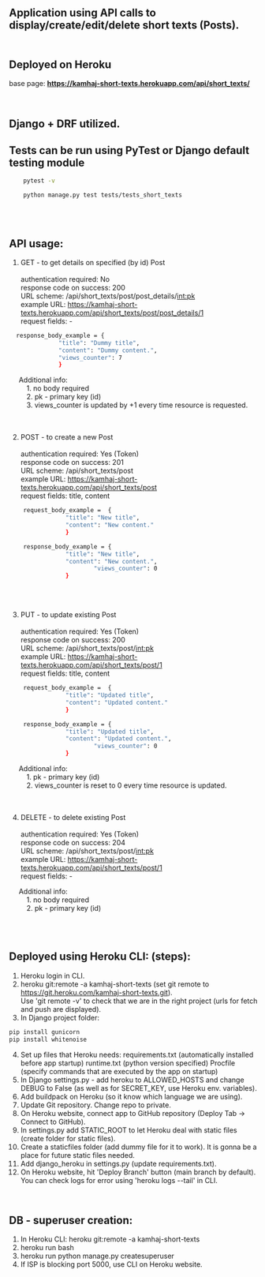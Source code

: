 ## Application using API calls to display/create/edit/delete short texts (Posts). </br></br>

## Deployed on Heroku
base page: 	**https://kamhaj-short-texts.herokuapp.com/api/short_texts/**

</br>

## Django + DRF utilized.
## Tests can be run using PyTest or Django default testing module
```bash
	pytest -v
```
```bash
	python manage.py test tests/tests_short_texts
```
</br></br>



## API usage:
1.  GET - to get details on specified (by id) Post </br></br>
 authentication required: No </br>
 response code on success: 200 </br>
 URL scheme: /api/short_texts/post/post_details/<int:pk> </br>
 example URL: https://kamhaj-short-texts.herokuapp.com/api/short_texts/post/post_details/1 </br>
 request fields: - </br>
	
  ```bash
	response_body_example = {
				"title": "Dummy title",
				"content": "Dummy content.",
				"views_counter": 7
				}
   ```
  
&nbsp;&nbsp;&nbsp;&nbsp; Additional info: </br>
                 &nbsp;&nbsp;&nbsp;&nbsp;&nbsp;&nbsp;&nbsp;&nbsp; 1. no body required </br>
	 	 &nbsp;&nbsp;&nbsp;&nbsp;&nbsp;&nbsp;&nbsp;&nbsp; 2. pk - primary key (id) </br>
		 &nbsp;&nbsp;&nbsp;&nbsp;&nbsp;&nbsp;&nbsp;&nbsp; 3. views_counter is updated by +1 every time resource is requested. </br>
</br></br>

2. POST - to create a new Post </br></br>
	authentication required: Yes (Token) </br>
	response code on success: 201 </br>
	URL scheme: /api/short_texts/post </br>
	example URL: https://kamhaj-short-texts.herokuapp.com/api/short_texts/post </br>
	request fields: title, content </br>
	
```bash
	request_body_example = 	{
				"title": "New title",
				"content": "New content."
				}
```
```bash            
  	response_body_example = {
				"title": "New title",
				"content": "New content.",
                		"views_counter": 0
				}
```
</br></br>

3. PUT - to update existing Post </br></br>
	authentication required: Yes (Token) </br>
	response code on success: 200 </br>
	URL scheme: /api/short_texts/post/<int:pk> </br>
	example URL: https://kamhaj-short-texts.herokuapp.com/api/short_texts/post/1 </br>
	request fields: title, content </br>
	
```bash
	request_body_example = 	{
				"title": "Updated title",
				"content": "Updated content."
				}
```
```bash            
  	response_body_example = {
				"title": "Updated title",
				"content": "Updated content.",
                		"views_counter": 0
				}
```

&nbsp;&nbsp;&nbsp;&nbsp; Additional info: </br>
                 &nbsp;&nbsp;&nbsp;&nbsp;&nbsp;&nbsp;&nbsp;&nbsp; 1. pk - primary key (id) </br>
		 &nbsp;&nbsp;&nbsp;&nbsp;&nbsp;&nbsp;&nbsp;&nbsp; 2. views_counter is reset to 0 every time resource is updated. </br>
</br></br>
	
4. DELETE - to delete existing Post </br></br>
	authentication required: Yes (Token) </br>
	response code on success: 204 </br>
	URL scheme: /api/short_texts/post/<int:pk> </br>
	example URL: https://kamhaj-short-texts.herokuapp.com/api/short_texts/post/1 </br>
	request fields: - </br>
	
&nbsp;&nbsp;&nbsp;&nbsp; Additional info: </br>
                 &nbsp;&nbsp;&nbsp;&nbsp;&nbsp;&nbsp;&nbsp;&nbsp; 1. no body required </br>
                 &nbsp;&nbsp;&nbsp;&nbsp;&nbsp;&nbsp;&nbsp;&nbsp; 2. pk - primary key (id) </br>

</br></br>
## Deployed using Heroku CLI: (steps): <br/>

1. Heroku login in CLI. <br/>
2. heroku git:remote -a kamhaj-short-texts (set git remote to https://git.heroku.com/kamhaj-short-texts.git). <br/>
	Use 'git remote -v' to check that we are in the right project (urls for fetch and push are displayed). <br/>
3. In Django project folder: <br/>
```bash
pip install gunicorn 
pip install whitenoise
```
4. Set up files that Heroku needs: 
		requirements.txt (automatically installed before app startup)
		runtime.txt (python version specified)
		Procfile (specify commands that are executed by the app on startup) 
    <br/>
5. In Django settings.py - add heroku to ALLOWED_HOSTS and change DEBUG to False (as well as for SECRET_KEY, use Heroku env. variables). <br/>
6. Add buildpack on Heroku (so it know which language we are using). <br/>
7. Update Git repository. Change repo to private. <br/>
8. On Heroku website, connect app to GitHub repository (Deploy Tab -> Connect to GitHub).  <br/>
9. In settings.py add STATIC_ROOT to let Heroku deal with static files (create folder for static files). <br/>
10. Create a staticfiles folder (add dummy file for it to work). It is gonna be a place for future static files needed.
11. Add django_heroku in settings.py (update requirements.txt).  <br/>
12. On Heroku website, hit 'Deploy Branch' button (main branch by default). <br/> 
    You can check logs for error using 'heroku logs --tail' in CLI.  <br/> 

<br/>

## DB - superuser creation:
1. In Heroku CLI: heroku git:remote -a kamhaj-short-texts
2. heroku run bash
3. heroku run python manage.py createsuperuser
4. If ISP is blocking port 5000, use CLI on Heroku website.

